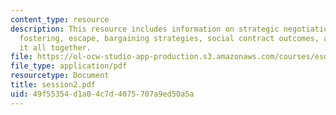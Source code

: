 ```yaml
---
content_type: resource
description: This resource includes information on strategic negotiations, forcing,
  fostering, escape, bargaining strategies, social contract outcomes, and then putting
  it all together.
file: https://ol-ocw-studio-app-production.s3.amazonaws.com/courses/esd-141-technology-policy-negotiations-spring-2006/49f55354d1a04c7d4075707a9ed50a5a_session2.pdf
file_type: application/pdf
resourcetype: Document
title: session2.pdf
uid: 49f55354-d1a0-4c7d-4075-707a9ed50a5a
---
```

